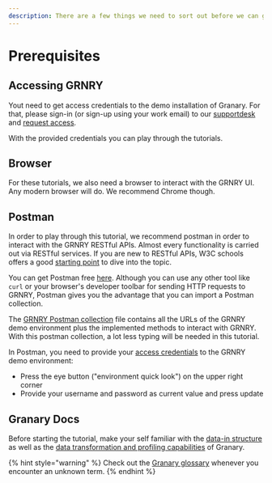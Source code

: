 ```yaml
---
description: There are a few things we need to sort out before we can get going
---
```


# Prerequisites

## Accessing GRNRY

Yout need to get access credentials to the demo installation of Granary. For that, please sign-in \(or sign-up using your work email\) to our [supportdesk](https://support.grnry.io) and [request access](https://support.grnry.io/support/catalog/items/29).

With the provided credentials you can play through the tutorials.

## Browser

For these tutorials, we also need a browser to interact with the GRNRY UI. Any modern browser will do. We recommend Chrome though.

## Postman

In order to play through this tutorial, we recommend postman in order to interact with the GRNRY RESTful APIs. Almost every functionality is carried out via RESTful services. If you are new to RESTful APIs, W3C schools offers a good [starting point](https://www.w3schools.in/category/restful-web-services/) to dive into the topic.

You can get Postman free [here](https://www.postman.com/downloads/). Although you can use any other tool like `curl` or your browser's developer toolbar for sending HTTP requests to GRNRY, Postman gives you the advantage that you can import a Postman collection.

The [GRNRY Postman collection](../../developer-reference/api-reference/#postman-collection) file contains all the URLs of the GRNRY demo environment plus the implemented methods to interact with GRNRY. With this postman collection, a lot less typing will be needed in this tutorial.

In Postman, you need to provide your [access credentials](prerequisites-before-we-get-started.md) to the GRNRY demo environment:

* Press the eye button \("environment quick look"\) on the upper right corner
* Provide your username and password as current value and press update

## Granary Docs

Before starting the tutorial, make your self familiar with the [data-in structure](../data-in/) as well as the [data transformation and profiling capabilities](../using-data-in-granary/) of Granary.

{% hint style="warning" %}
Check out the [Granary glossary](../granary-glossary.md) whenever you encounter an unknown term.
{% endhint %}

